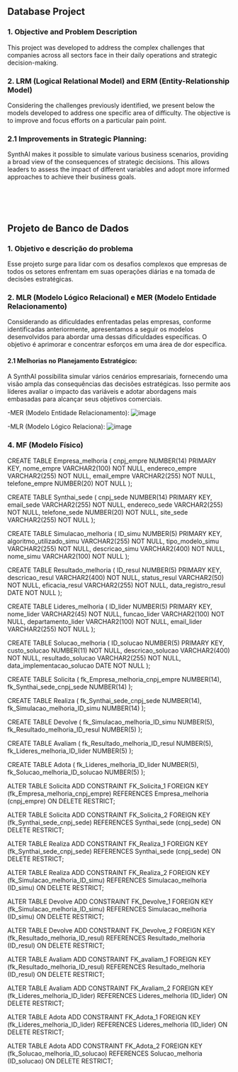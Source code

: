 ## Database Project

### 1. Objective and Problem Description

This project was developed to address the complex challenges that companies across all sectors face in their daily operations and strategic decision-making.


### 2. LRM (Logical Relational Model) and ERM (Entity-Relationship Model)
   
Considering the challenges previously identified, we present below the models developed to address one specific area of difficulty. The objective is to improve and focus efforts on a particular pain point.

### 2.1 Improvements in Strategic Planning:

SynthAI makes it possible to simulate various business scenarios, providing a broad view of the consequences of strategic decisions. This allows leaders to assess the impact of different variables and adopt more informed approaches to achieve their business goals.




</br>
</br>
</br>

## Projeto de Banco de Dados

### 1. Objetivo e descrição do problema

Esse projeto surge para lidar com os desafios complexos que empresas de todos 
os setores enfrentam em suas operações diárias e na tomada de decisões 
estratégicas. 

### 2. MLR (Modelo Lógico Relacional) e MER (Modelo Entidade Relacionamento) 

Considerando as dificuldades enfrentadas pelas empresas, conforme 
identificadas anteriormente, apresentamos a seguir os modelos desenvolvidos 
para abordar uma dessas dificuldades específicas. O objetivo é aprimorar e 
concentrar esforços em uma área de dor específica.

#### 2.1 Melhorias no Planejamento Estratégico: 

A SynthAI possibilita simular vários cenários empresariais, fornecendo uma 
visão ampla das consequências das decisões estratégicas. Isso permite aos 
líderes avaliar o impacto das variáveis e adotar abordagens mais embasadas 
para alcançar seus objetivos comerciais. 

-MER (Modelo Entidade Relacionamento):
![image](https://github.com/user-attachments/assets/d76ff48c-92ce-4ff8-8ec5-ff7608135ba0)

-MLR (Modelo Lógico Relaciona):
![image](https://github.com/user-attachments/assets/c789e747-3361-4181-a87e-e5869941030d)



### 4. MF (Modelo Físico) 
 
CREATE TABLE Empresa_melhoria ( 
    cnpj_empre NUMBER(14) PRIMARY KEY, 
    nome_empre VARCHAR2(100) NOT NULL, 
    endereco_empre VARCHAR2(255) NOT NULL, 
    email_empre VARCHAR2(255) NOT NULL, 
    telefone_empre NUMBER(20) NOT NULL 
); 
 
CREATE TABLE Synthai_sede ( 
    cnpj_sede NUMBER(14) PRIMARY KEY, 
    email_sede VARCHAR2(255) NOT NULL, 
    endereco_sede VARCHAR2(255) NOT NULL, 
    telefone_sede NUMBER(20) NOT NULL, 
    site_sede VARCHAR2(255) NOT NULL 
); 
 
CREATE TABLE Simulacao_melhoria ( 
    ID_simu NUMBER(5) PRIMARY KEY, 
    algoritmo_utilizado_simu VARCHAR2(255) NOT NULL, 
    tipo_modelo_simu VARCHAR2(255) NOT NULL, 
    descricao_simu VARCHAR2(400) NOT NULL, 
    nome_simu VARCHAR2(100) NOT NULL 
); 
 
CREATE TABLE Resultado_melhoria ( 
    ID_resul NUMBER(5) PRIMARY KEY, 
    descricao_resul VARCHAR2(400) NOT NULL, 
    status_resul VARCHAR2(50) NOT NULL, 
    eficacia_resul VARCHAR2(255) NOT NULL, 
    data_registro_resul DATE NOT NULL 
); 
 
CREATE TABLE Lideres_melhoria ( 
    ID_lider NUMBER(5) PRIMARY KEY, 
    nome_lider VARCHAR2(45) NOT NULL, 
    funcao_lider VARCHAR2(100) NOT NULL, 
    departamento_lider VARCHAR2(100) NOT NULL, 
    email_lider VARCHAR2(255) NOT NULL 
); 
 
CREATE TABLE Solucao_melhoria ( 
    ID_solucao NUMBER(5) PRIMARY KEY, 
    custo_solucao NUMBER(11) NOT NULL, 
    descricao_solucao VARCHAR2(400) NOT NULL, 
    resultado_solucao VARCHAR2(255) NOT NULL, 
    data_implementacao_solucao DATE NOT NULL 
); 
 
CREATE TABLE Solicita ( 
    fk_Empresa_melhoria_cnpj_empre NUMBER(14), 
    fk_Synthai_sede_cnpj_sede NUMBER(14) 
); 
 
CREATE TABLE Realiza ( 
    fk_Synthai_sede_cnpj_sede NUMBER(14), 
    fk_Simulacao_melhoria_ID_simu NUMBER(14) 
); 
 
CREATE TABLE Devolve ( 
    fk_Simulacao_melhoria_ID_simu NUMBER(5), 
    fk_Resultado_melhoria_ID_resul NUMBER(5) 
); 
 
CREATE TABLE Avaliam ( 
    fk_Resultado_melhoria_ID_resul NUMBER(5), 
    fk_Lideres_melhoria_ID_lider NUMBER(5) 
); 
 
CREATE TABLE Adota ( 
    fk_Lideres_melhoria_ID_lider NUMBER(5), 
    fk_Solucao_melhoria_ID_solucao NUMBER(5) 
); 
  
ALTER TABLE Solicita ADD CONSTRAINT FK_Solicita_1 
    FOREIGN KEY (fk_Empresa_melhoria_cnpj_empre) 
    REFERENCES Empresa_melhoria (cnpj_empre) 
    ON DELETE RESTRICT; 
  
ALTER TABLE Solicita ADD CONSTRAINT FK_Solicita_2 
    FOREIGN KEY (fk_Synthai_sede_cnpj_sede) 
    REFERENCES Synthai_sede (cnpj_sede) 
    ON DELETE RESTRICT; 
  
ALTER TABLE Realiza ADD CONSTRAINT FK_Realiza_1 
    FOREIGN KEY (fk_Synthai_sede_cnpj_sede) 
    REFERENCES Synthai_sede (cnpj_sede) 
    ON DELETE RESTRICT; 
  
ALTER TABLE Realiza ADD CONSTRAINT FK_Realiza_2 
    FOREIGN KEY (fk_Simulacao_melhoria_ID_simu) 
    REFERENCES Simulacao_melhoria (ID_simu) 
    ON DELETE RESTRICT; 
  
ALTER TABLE Devolve ADD CONSTRAINT FK_Devolve_1 
    FOREIGN KEY (fk_Simulacao_melhoria_ID_simu) 
    REFERENCES Simulacao_melhoria (ID_simu) 
    ON DELETE RESTRICT; 
  
ALTER TABLE Devolve ADD CONSTRAINT FK_Devolve_2 
    FOREIGN KEY (fk_Resultado_melhoria_ID_resul) 
    REFERENCES Resultado_melhoria (ID_resul) 
    ON DELETE RESTRICT; 
  
ALTER TABLE Avaliam ADD CONSTRAINT FK_avaliam_1 
    FOREIGN KEY (fk_Resultado_melhoria_ID_resul) 
    REFERENCES Resultado_melhoria (ID_resul) 
    ON DELETE RESTRICT; 
  
ALTER TABLE Avaliam ADD CONSTRAINT FK_Avaliam_2 
    FOREIGN KEY (fk_Lideres_melhoria_ID_lider) 
    REFERENCES Lideres_melhoria (ID_lider) 
    ON DELETE RESTRICT; 
  
ALTER TABLE Adota ADD CONSTRAINT FK_Adota_1 
    FOREIGN KEY (fk_Lideres_melhoria_ID_lider) 
    REFERENCES Lideres_melhoria (ID_lider) 
    ON DELETE RESTRICT; 
  
ALTER TABLE Adota ADD CONSTRAINT FK_Adota_2 
    FOREIGN KEY (fk_Solucao_melhoria_ID_solucao) 
    REFERENCES Solucao_melhoria (ID_solucao) 
    ON DELETE RESTRICT;
